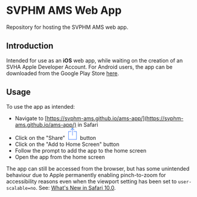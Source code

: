 # SVPHM AMS Web App

Repository for hosting the SVPHM AMS web app.

## Introduction
Intended for use as an **iOS** web app, while waiting on the creation of an SVHA Apple Developer Account. For Android users, the app can be downloaded from the Google Play Store [here](https://play.google.com/store/apps/details?id=com.adrianwong.svphm.ams_app).

## Usage
To use the app as intended:
* Navigate to [https://svphm-ams.github.io/ams-app/](https://svphm-ams.github.io/ams-app/) in Safari
* Click on the "Share" <img src="share-button.png"> button
* Click on the "Add to Home Screen" button
* Follow the prompt to add the app to the home screen
* Open the app from the home screen

The app can still be accessed from the browser, but has some unintended behaviour due to Apple permanently enabling pinch-to-zoom for accessibility reasons even when the viewport setting has been set to `user-scalable=no`. See: [What's New in Safari 10.0](https://developer.apple.com/library/content/releasenotes/General/WhatsNewInSafari/Articles/Safari_10_0.html).
